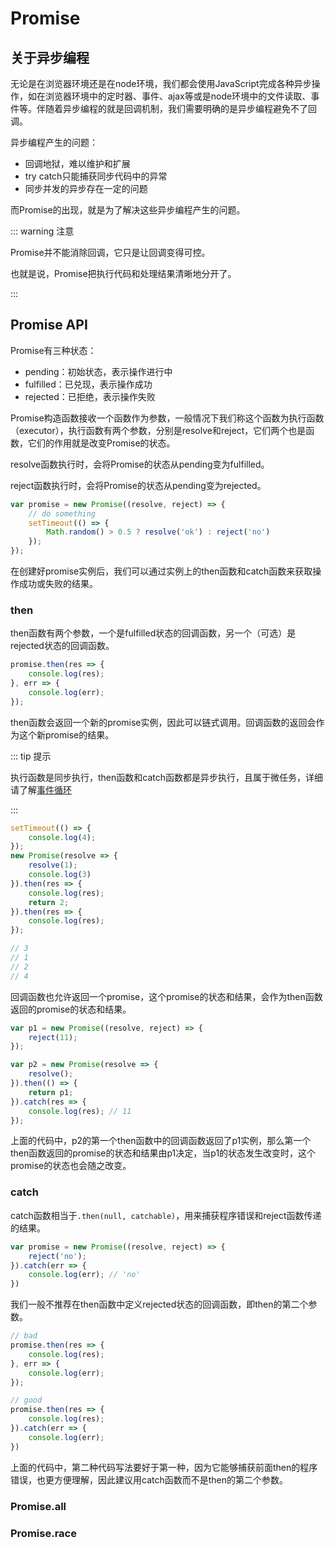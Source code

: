 # Promise

## 关于异步编程

无论是在浏览器环境还是在node环境，我们都会使用JavaScript完成各种异步操作，如在浏览器环境中的定时器、事件、ajax等或是node环境中的文件读取、事件等。伴随着异步编程的就是回调机制，我们需要明确的是异步编程避免不了回调。

异步编程产生的问题：

- 回调地狱，难以维护和扩展
- try catch只能捕获同步代码中的异常
- 同步并发的异步存在一定的问题

而Promise的出现，就是为了解决这些异步编程产生的问题。

::: warning 注意

Promise并不能消除回调，它只是让回调变得可控。

也就是说，Promise把执行代码和处理结果清晰地分开了。

:::

## Promise API

Promise有三种状态：

- pending：初始状态，表示操作进行中
- fulfilled：已兑现，表示操作成功
- rejected：已拒绝，表示操作失败

Promise构造函数接收一个函数作为参数，一般情况下我们称这个函数为执行函数（executor），执行函数有两个参数，分别是resolve和reject，它们两个也是函数，它们的作用就是改变Promise的状态。

resolve函数执行时，会将Promise的状态从pending变为fulfilled。

reject函数执行时，会将Promise的状态从pending变为rejected。

```js
var promise = new Promise((resolve, reject) => {
    // do something
    setTimeout(() => {
        Math.random() > 0.5 ? resolve('ok') : reject('no')
    });
});
```

在创建好promise实例后，我们可以通过实例上的then函数和catch函数来获取操作成功或失败的结果。

### then

then函数有两个参数，一个是fulfilled状态的回调函数，另一个（可选）是rejected状态的回调函数。

```js
promise.then(res => {
	console.log(res);
}, err => {
	console.log(err);
});
```

then函数会返回一个新的promise实例，因此可以链式调用。回调函数的返回会作为这个新promise的结果。

::: tip 提示

执行函数是同步执行，then函数和catch函数都是异步执行，且属于微任务，详细请了解[事件循环](./事件循环EventLoop)

:::

```js
setTimeout(() => {
    console.log(4);
});
new Promise(resolve => { 
    resolve(1);
    console.log(3)
}).then(res => {
	console.log(res);
	return 2;
}).then(res => {
	console.log(res);
});

// 3
// 1
// 2
// 4
```

回调函数也允许返回一个promise，这个promise的状态和结果，会作为then函数返回的promise的状态和结果。

```js
var p1 = new Promise((resolve, reject) => {
    reject(11);
});

var p2 = new Promise(resolve => {
    resolve();
}).then(() => {
    return p1;
}).catch(res => {
    console.log(res); // 11
});
```

上面的代码中，p2的第一个then函数中的回调函数返回了p1实例，那么第一个then函数返回的promise的状态和结果由p1决定，当p1的状态发生改变时，这个promise的状态也会随之改变。

### catch

catch函数相当于`.then(null, catchable)`，用来捕获程序错误和reject函数传递的结果。

```js
var promise = new Promise((resolve, reject) => {
	reject('no');
}).catch(err => {
	console.log(err); // 'no'
})
```

我们一般不推荐在then函数中定义rejected状态的回调函数，即then的第二个参数。

```js
// bad
promise.then(res => {
    console.log(res);
}, err => {
    console.log(err);
});

// good
promise.then(res => {
    console.log(res);
}).catch(err => {
    console.log(err);
})
```

上面的代码中，第二种代码写法要好于第一种，因为它能够捕获前面then的程序错误，也更方便理解，因此建议用catch函数而不是then的第二个参数。

### Promise.all





### Promise.race

